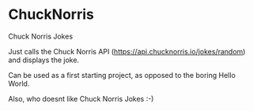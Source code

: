 # ChuckNorris
Chuck Norris Jokes

Just calls the Chuck Norris API (https://api.chucknorris.io/jokes/random) and displays the joke. 

Can be used as a first starting project, as opposed to the boring Hello World.

Also, who doesnt like Chuck Norris Jokes :-)
